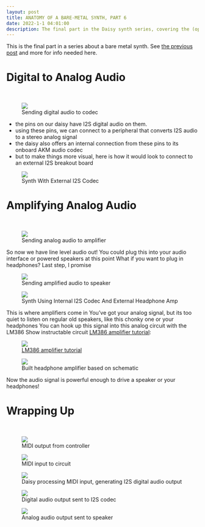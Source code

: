 ```yaml
---
layout: post
title: ANATOMY OF A BARE-METAL SYNTH, PART 6
date: 2022-1-1 04:01:00
description: The final part in the Daisy synth series, covering the (optional) audio amplification.
---
```


This is the final part in a series about a bare metal synth. See [the previous post](/2021/12/31/anatomyofabaremetalsynth_part5.html) and more for info needed here.

# Digital to Analog Audio
<br>

<figure>
  <img class="col center" src="/img/bare_metal/flow_diagram_highlights/5_I2S_codec.png">
  <figcaption>Sending digital audio to codec</figcaption>
</figure>

- the pins on our daisy have I2S digital audio on them.
- using these pins, we can connect to a peripheral that converts I2S audio to a stereo analog signal
- the daisy also offers an internal connection from these pins to its onboard AKM audio codec
- but to make things more visual, here is how it would look to connect to an external I2S breakout board

<figure>
  <img class="col center" src="/img/bare_metal/i2s_external_codec.jpg">
  <figcaption>Synth With External I2S Codec</figcaption>
</figure>

# Amplifying Analog Audio
<br>

<figure>
  <img class="col center" src="/img/bare_metal/flow_diagram_highlights/6_codec_to_amp.png">
  <figcaption>Sending analog audio to amplifier</figcaption>
</figure>

So now we have line level audio out!
You could plug this into your audio interface or powered speakers at this point
What if you want to plug in headphones?
Last step, I promise

<figure>
  <img class="col center" src="/img/bare_metal/flow_diagram_highlights/7_amp_to_speaker.png">
  <figcaption>Sending amplified audio to speaker</figcaption>
</figure>

<figure>
  <img class="col center" src="/img/bare_metal/overhead_synth_midi.jpg">
  <figcaption>Synth Using Internal I2S Codec And External Headphone Amp</figcaption>
</figure>


This is where amplifiers come in
You’ve got your analog signal, but its too quiet to listen on regular old speakers, like this chonky one or your headphones
You can hook up this signal into this analog circuit with the LM386
Show instructable circuit
[LM386 amplifier tutorial](https://www.instructables.com/Tales-From-the-Chip-LM386-Audio-Amplifier/):
<figure>
  <img class="col center" src="/img/bare_metal/instructable_lm386.png">
  <figcaption><a href="https://www.instructables.com/Tales-From-the-Chip-LM386-Audio-Amplifier/"> LM386 amplifier tutorial</a></figcaption>
</figure>

<figure>
  <img class="col center" src="/img/bare_metal/headphone_amp.jpg">
  <figcaption>Built headphone amplifier based on schematic</figcaption>
</figure>

Now the audio signal is powerful enough to drive a speaker or your headphones!

# Wrapping Up
<br>

<figure>
  <img class="col center" src="/img/bare_metal/0_midiout.jpg">
  <figcaption>MIDI output from controller</figcaption>
</figure>
<figure>
  <img class="col center" src="/img/bare_metal/1_midiin.jpg">
  <figcaption>MIDI input to circuit</figcaption>
</figure>
<figure>
  <img class="col center" src="/img/bare_metal/2_uartin.jpg">
  <figcaption>Daisy processing MIDI input, generating I2S digital audio output</figcaption>
</figure>
<figure>
  <img class="col center" src="/img/bare_metal/3_i2s_out.jpg">
  <figcaption>Digital audio output sent to I2S codec</figcaption>
</figure>
<figure>
  <img class="col center" src="/img/bare_metal/4_amplified_analog.jpg">
  <figcaption>Analog audio output sent to speaker</figcaption>
</figure>

